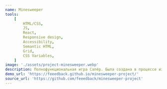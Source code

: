 ```yaml
---
name: Minesweeper
tools:
    [
        HTML/CSS,
        JS,
        React,
        Responsive design,
        Accessibility,
        Semantic HTML,
        Grid,
        CSS Variables,
    ]
image: './assets/project-minesweeper.webp'
description: Полнофункциональная игра Сапёр. Была создана в процессе изучения React. Семантическая вёрстка, резиновый адаптивный макет, доступный с клавиатуры дизайн.
demo_url: 'https://feeedback.github.io/minesweeper-project/'
source_url: 'https://github.com/feeedback/minesweeper-project'
---
```

